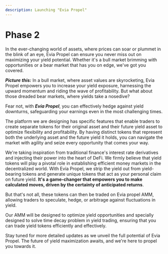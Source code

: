 ```yaml
---
description: Launching "Evia Propel"
---
```


# Phase 2

In the ever-changing world of assets, where prices can soar or plummet in the blink of an eye, Evia Propel can ensure you never miss out on maximizing your yield potential. Whether it's a bull market brimming with opportunities or a bear market that has you on edge, we've got you covered.

_**Picture this:**_ In a bull market, where asset values are skyrocketing, Evia Propel empowers you to increase your yield exposure, harnessing the upward momentum and riding the wave of profitability. But what about those dreaded bear markets, where yields take a nosedive?&#x20;

Fear not, with _**Evia Propel**_, you can effectively hedge against yield downturns, safeguarding your earnings even in the most challenging times.

The platform we are designing has specific features that enable traders to create separate tokens for their original asset and their future yield asset to optimize flexibility and profitability. By having distinct tokens that represent both the underlying asset and the future yield it holds, you can navigate the market with agility and seize every opportunity that comes your way.

We're taking inspiration from traditional finance's interest rate derivatives and injecting their power into the heart of DeFi. We firmly believe that yield tokens will play a pivotal role in establishing efficient money markets in the decentralized world. With Evia Propel, we strip the yield out from yield-bearing tokens and generate unique tokens that act as your personal claim on future yield. **It's a game-changer that empowers you to make calculated moves, driven by the certainty of anticipated returns**.

But that's not all, these tokens can then be traded on Evia propel AMM, allowing traders to speculate, hedge, or arbitrage against fluctuations in yield.

Our AMM will be designed to optimize yield opportunities and specially designed to solve time decay problem in yield trading, ensuring that you can trade yield tokens efficiently and effectively.&#x20;

Stay tuned for more detailed updates as we unveil the full potential of Evia Propel. The future of yield maximization awaits, and we're here to propel you towards it.
